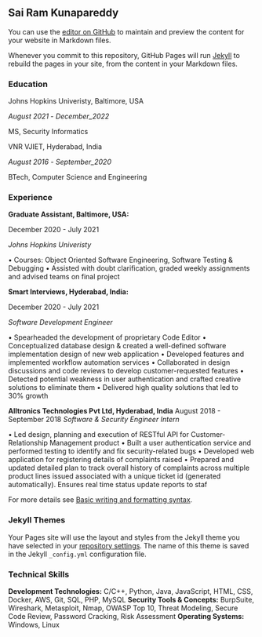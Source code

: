## Sai Ram Kunapareddy

You can use the [editor on GitHub](https://github.com/SaiRam25K/SaiRam25K.github.io/edit/main/README.md) to maintain and preview the content for your website in Markdown files.

Whenever you commit to this repository, GitHub Pages will run [Jekyll](https://jekyllrb.com/) to rebuild the pages in your site, from the content in your Markdown files.

### Education
Johns Hopkins Univeristy, Baltimore, USA

_August 2021_ - _December_2022_

MS, Security Informatics

VNR VJIET, Hyderabad, India

_August 2016_ - _September_2020_

BTech, Computer Science and Engineering

### Experience
**Graduate Assistant, Baltimore, USA:**

December 2020 - July 2021

_Johns Hopkins Univeristy_

• Courses: Object Oriented Software Engineering, Software Testing & Debugging
• Assisted with doubt clarification, graded weekly assignments and advised teams on final project

**Smart Interviews, Hyderabad, India:**    

December 2020 - July 2021

_Software Development Engineer_

• Spearheaded the development of proprietary Code Editor
• Conceptualized database design & created a well-defined software implementation design of new web application
• Developed features and implemented workflow automation services
• Collaborated in design discussions and code reviews to develop customer-requested features
• Detected potential weakness in user authentication and crafted creative solutions to eliminate them
• Delivered high quality solutions that led to 30% growth

**Alltronics Technologies Pvt Ltd, Hyderabad, India**   August 2018 - September 2018
_Software & Security Engineer Intern_

• Led design, planning and execution of RESTful API for Customer-Relationship Management product
• Built a user authentication service and performed testing to identify and fix security-related bugs
• Developed web application for registering details of complaints raised
• Prepared and updated detailed plan to track overall history of complaints across multiple product lines issued
associated with a unique ticket id (generated automatically). Ensures real time status update reports to staf

For more details see [Basic writing and formatting syntax](https://docs.github.com/en/github/writing-on-github/getting-started-with-writing-and-formatting-on-github/basic-writing-and-formatting-syntax).

### Jekyll Themes

Your Pages site will use the layout and styles from the Jekyll theme you have selected in your [repository settings](https://github.com/SaiRam25K/SaiRam25K.github.io/settings/pages). The name of this theme is saved in the Jekyll `_config.yml` configuration file.

### Technical Skills

**Development Technologies:**  C/C++, Python, Java, JavaScript, HTML, CSS, Docker, AWS, Git, SQL, PHP, MySQL
**Security Tools & Concepts:**  BurpSuite, Wireshark, Metasploit, Nmap, OWASP Top 10, Threat Modeling, Secure
Code Review, Password Cracking, Risk Assessment
**Operating Systems:** Windows, Linux
